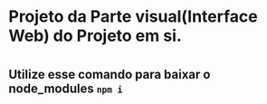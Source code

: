 <h1>Projeto da Parte visual(Interface Web) do Projeto em si.<h1>

## Utilize esse comando para baixar o node_modules <code>`npm i`</code>
